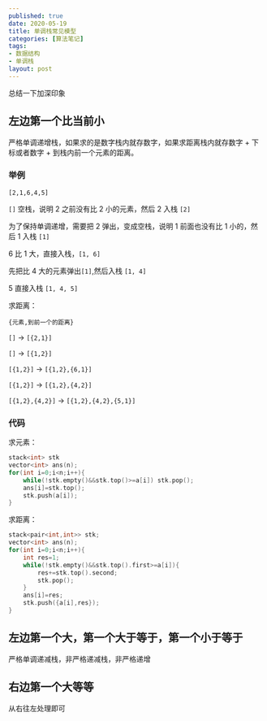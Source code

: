 ```yaml
---
published: true
date: 2020-05-19
title: 单调栈常见模型
categories: [算法笔记]
tags:
- 数据结构
- 单调栈
layout: post
---
```

总结一下加深印象


## 左边第一个比当前小

严格单调递增栈，如果求的是数字栈内就存数字，如果求距离栈内就存数字 + 下标或者数字 + 到栈内前一个元素的距离。

### 举例

`[2,1,6,4,5]`

`[]` 空栈，说明 2 之前没有比 2 小的元素，然后 2 入栈 `[2]`

为了保持单调递增，需要把 2 弹出，变成空栈，说明 1 前面也没有比 1 小的，然后 1 入栈 `[1]`

6 比 1 大，直接入栈，`[1, 6]`

先把比 4 大的元素弹出`[1]`,然后入栈 `[1, 4]`

5 直接入栈 `[1, 4, 5]`

求距离：

`{元素,到前一个的距离}`

`[]` -> `[{2,1}]`

`[]` -> `[{1,2}]`

`[{1,2}]` -> `[{1,2},{6,1}]`

`[{1,2}]` -> `[{1,2},{4,2}]`

`[{1,2},{4,2}]` -> `[{1,2},{4,2},{5,1}]`

### 代码

求元素：

```cpp
stack<int> stk
vector<int> ans(n);
for(int i=0;i<n;i++){
    while(!stk.empty()&&stk.top()>=a[i]) stk.pop();
    ans[i]=stk.top();
    stk.push(a[i]);
}
```

求距离：

```cpp
stack<pair<int,int>> stk;
vector<int> ans(n);
for(int i=0;i<n;i++){
    int res=1;
    while(!stk.empty()&&stk.top().first>=a[i]){
        res+=stk.top().second;
        stk.pop();
    }
    ans[i]=res;
    stk.push({a[i],res});
}
```

## 左边第一个大，第一个大于等于，第一个小于等于

严格单调递减栈，非严格递减栈，非严格递增

## 右边第一个大等等

从右往左处理即可
